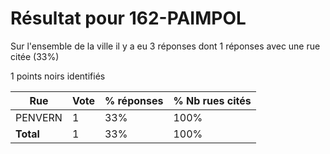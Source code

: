 # Résultat pour 162-PAIMPOL

Sur l'ensemble de la ville il y a eu 3 réponses dont 1 réponses avec une rue citée (33%)

1 points noirs identifiés

| Rue | Vote | % réponses | % Nb rues cités|
|-----|------|------------|----------------|
| PENVERN | 1 | 33% | 100%|
| **Total** | 1 | 33% | 100%|
